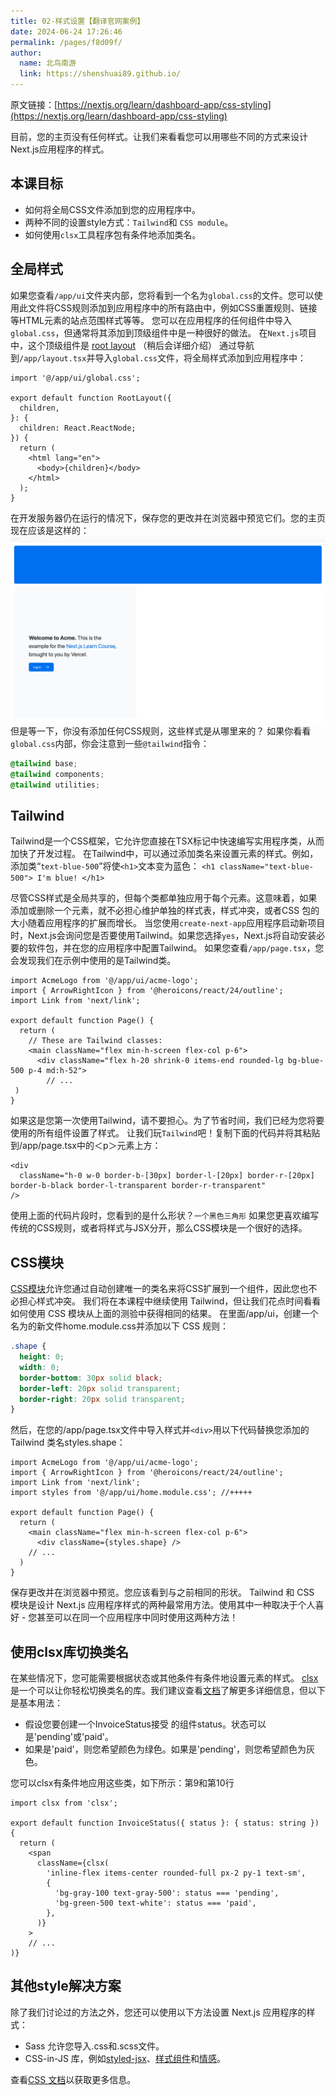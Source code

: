 ```yaml
---
title: 02-样式设置【翻译官网案例】
date: 2024-06-24 17:26:46
permalink: /pages/f8d09f/
author: 
  name: 北鸟南游
  link: https://shenshuai89.github.io/
---
```


原文链接：[https://nextjs.org/learn/dashboard-app/css-styling](https://nextjs.org/learn/dashboard-app/css-styling)

目前，您的主页没有任何样式。让我们来看看您可以用哪些不同的方式来设计Next.js应用程序的样式。
## 本课目标

- 如何将全局CSS文件添加到您的应用程序中。
- 两种不同的设置style方式：`Tailwind`和 `CSS module`。
- 如何使用`clsx`工具程序包有条件地添加类名。

## 全局样式
如果您查看`/app/ui`文件夹内部，您将看到一个名为`global.css`的文件。您可以使用此文件将CSS规则添加到应用程序中的所有路由中，例如CSS重置规则、链接等HTML元素的站点范围样式等等。
您可以在应用程序的任何组件中导入`global.css`，但通常将其添加到顶级组件中是一种很好的做法。
在`Next.js`项目中，这个顶级组件是 [root layout](https://nextjs.org/docs/app/building-your-application/routing/pages-and-layouts#root-layout-required) （稍后会详细介绍）
通过导航到`/app/layout.tsx`并导入`global.css`文件，将全局样式添加到应用程序中：

```tsx
import '@/app/ui/global.css';

export default function RootLayout({
  children,
}: {
  children: React.ReactNode;
}) {
  return (
    <html lang="en">
      <body>{children}</body>
    </html>
  );
}
```

在开发服务器仍在运行的情况下，保存您的更改并在浏览器中预览它们。您的主页现在应该是这样的：
![image.png](/assets/images/nextjs/02-1image.png)
但是等一下，你没有添加任何CSS规则，这些样式是从哪里来的？
如果你看看`global.css`内部，你会注意到一些`@tailwind`指令：

```css
@tailwind base;
@tailwind components;
@tailwind utilities;
```

## Tailwind
Tailwind是一个CSS框架，它允许您直接在TSX标记中快速编写实用程序类，从而加快了开发过程。
在Tailwind中，可以通过添加类名来设置元素的样式。例如，添加类“`text-blue-500`”将使`<h1>`文本变为蓝色：
`<h1 className="text-blue-500"> I'm blue! </h1>`

尽管CSS样式是全局共享的，但每个类都单独应用于每个元素。这意味着，如果添加或删除一个元素，就不必担心维护单独的样式表，样式冲突，或者CSS 包的大小随着应用程序的扩展而增长。
当您使用`create-next-app`应用程序启动新项目时，Next.js会询问您是否要使用Tailwind。如果您选择`yes`，Next.js将自动安装必要的软件包，并在您的应用程序中配置Tailwind。
如果您查看`/app/page.tsx`，您会发现我们在示例中使用的是Tailwind类。
```tsx
import AcmeLogo from '@/app/ui/acme-logo';
import { ArrowRightIcon } from '@heroicons/react/24/outline';
import Link from 'next/link';

export default function Page() {
  return (
    // These are Tailwind classes:
    <main className="flex min-h-screen flex-col p-6">
      <div className="flex h-20 shrink-0 items-end rounded-lg bg-blue-500 p-4 md:h-52">
        // ...
 )
}
```
如果这是您第一次使用Tailwind，请不要担心。为了节省时间，我们已经为您将要使用的所有组件设置了样式。
让我们玩`Tailwind`吧！复制下面的代码并将其粘贴到/app/page.tsx中的＜p＞元素上方：
```tsx
<div
  className="h-0 w-0 border-b-[30px] border-l-[20px] border-r-[20px] border-b-black border-l-transparent border-r-transparent"
/>
```
使用上面的代码片段时，您看到的是什么形状？`一个黑色三角形`
如果您更喜欢编写传统的CSS规则，或者将样式与JSX分开，那么CSS模块是一个很好的选择。
## CSS模块
[CSS模块](https://nextjs.org/docs/pages/building-your-application/styling)允许您通过自动创建唯一的类名来将CSS扩展到一个组件，因此您也不必担心样式冲突。
我们将在本课程中继续使用 Tailwind，但让我们花点时间看看如何使用 CSS 模块从上面的测验中获得相同的结果。
在里面/app/ui，创建一个名为的新文件home.module.css并添加以下 CSS 规则：

```css
.shape {
  height: 0;
  width: 0;
  border-bottom: 30px solid black;
  border-left: 20px solid transparent;
  border-right: 20px solid transparent;
}
```
然后，在您的/app/page.tsx文件中导入样式并`<div>`用以下代码替换您添加的Tailwind 类名styles.shape：
```tsx
import AcmeLogo from '@/app/ui/acme-logo';
import { ArrowRightIcon } from '@heroicons/react/24/outline';
import Link from 'next/link';
import styles from '@/app/ui/home.module.css'; //+++++

export default function Page() {
  return (
    <main className="flex min-h-screen flex-col p-6">
      <div className={styles.shape} />
    // ...
  )
}
```
保存更改并在浏览器中预览。您应该看到与之前相同的形状。
Tailwind 和 CSS 模块是设计 Next.js 应用程序样式的两种最常用方法。使用其中一种取决于个人喜好 - 您甚至可以在同一个应用程序中同时使用这两种方法！
## 使用clsx库切换类名
在某些情况下，您可能需要根据状态或其他条件有条件地设置元素的样式。
[clsx](https://www.npmjs.com/package/clsx)是一个可以让你轻松切换类名的库。我们建议查看[文档](https://github.com/lukeed/clsx)了解更多详细信息，但以下是基本用法：

- 假设您要创建一个InvoiceStatus接受 的组件status。状态可以是'pending'或'paid'。
- 如果是'paid'，则您希望颜色为绿色。如果是'pending'，则您希望颜色为灰色。

您可以clsx有条件地应用这些类，如下所示：第9和第10行
```tsx
import clsx from 'clsx';
 
export default function InvoiceStatus({ status }: { status: string }) {
  return (
    <span
      className={clsx(
        'inline-flex items-center rounded-full px-2 py-1 text-sm',
        {
          'bg-gray-100 text-gray-500': status === 'pending',
          'bg-green-500 text-white': status === 'paid',
        },
      )}
    >
    // ...
)}
```
## 其他style解决方案
除了我们讨论过的方法之外，您还可以使用以下方法设置 Next.js 应用程序的样式：

- Sass 允许您导入.css和.scss文件。
- CSS-in-JS 库，例如[styled-jsx](https://github.com/vercel/styled-jsx)、[样式组件](https://github.com/vercel/next.js/tree/canary/examples/with-styled-components)和[情感](https://github.com/vercel/next.js/tree/canary/examples/with-emotion)。

查看[CSS 文档](https://nextjs.org/docs/app/building-your-application/styling)以获取更多信息。


